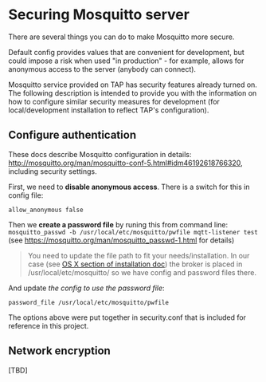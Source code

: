 # Securing Mosquitto server
There are several things you can do to make Mosquitto more secure. 

Default config provides values that are convenient for development, but could impose a risk when used "in production" - for example, allows for anonymous access to the server (anybody can connect).

Mosquitto service provided on TAP has security features already turned on. The following description is intended to provide you with the information on how to configure similar security measures for development (for local/development installation to reflect TAP's configuration).
  
   

## Configure authentication

These docs describe Mosquitto configuration in details: http://mosquitto.org/man/mosquitto-conf-5.html#idm46192618766320, including security settings.

First, we need to **disable anonymous access**. There is a switch for this in config file:
```
allow_anonymous false
```


Then we **create a password file** by runing this from command line: `mosquitto_passwd -b /usr/local/etc/mosquitto/pwfile mqtt-listener test` (see https://mosquitto.org/man/mosquitto_passwd-1.html for details)


> You need to update the file path to fit your needs/installation. In our case (see [OS X section of installation doc](docs/Installing-Mosquitto.md)) the broker is placed in /usr/local/etc/mosquitto/ so we have config and password files there.

And update *the config to use the password file*:
```
password_file /usr/local/etc/mosquitto/pwfile
```

The options above were put together in security.conf that is included for reference in this project.


## Network encryption
[TBD]